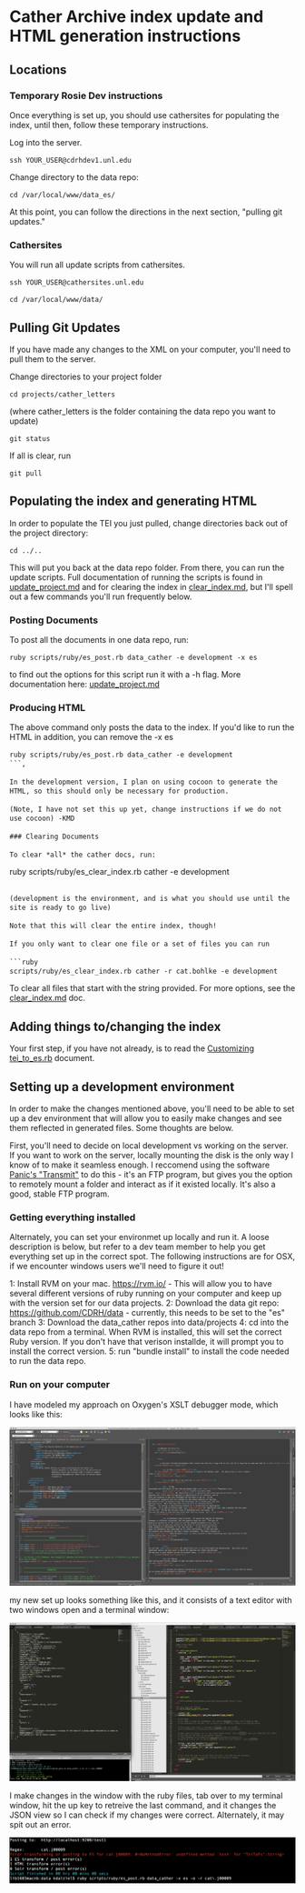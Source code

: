 # Cather Archive index update and HTML generation instructions

## Locations

### Temporary Rosie Dev instructions

Once everything is set up, you should use cathersites for populating the index, until then, follow these temporary instructions. 

Log into the server.

```
ssh YOUR_USER@cdrhdev1.unl.edu
 ```

Change directory to the data repo:

```
cd /var/local/www/data_es/
```

At this point, you can follow the directions in the next section, "pulling git updates."

### Cathersites

You will run all update scripts from cathersites. 

```
ssh YOUR_USER@cathersites.unl.edu
```
```
cd /var/local/www/data/
```

## Pulling Git Updates

If you have made any changes to the XML on your computer, you'll need to pull them to the server. 

Change directories to your project folder

```
cd projects/cather_letters
```

(where cather_letters is the folder containing the data repo you want to update)

```
git status
```

If all is clear, run

```
git pull
```

## Populating the index and generating HTML

In order to populate the TEI you just pulled, change directories back out of the project directory: 

```
cd ../..
```

This will put you back at the data repo folder. From there, you can run the update scripts. Full documentation of running the scripts is found in [update_project.md](update_project.md) and for clearing the index in [clear_index.md](clear_index.md), but I'll spell out a few commands you'll run frequently below.

### Posting Documents

To post all the documents in one data repo, run: 

```
ruby scripts/ruby/es_post.rb data_cather -e development -x es
```

to find out the options for this script run it with a -h flag. More documentation here: [update_project.md](update_project.md)

### Producing HTML

The above command only posts the data to the index. If you'd like to run the HTML in addition, you can remove the -x es

```
ruby scripts/ruby/es_post.rb data_cather -e development
```,

In the development version, I plan on using cocoon to generate the HTML, so this should only be necessary for production. 

(Note, I have not set this up yet, change instructions if we do not use cocoon) -KMD

### Clearing Documents

To clear *all* the cather docs, run: 

```
ruby scripts/ruby/es_clear_index.rb cather -e development
```

(development is the environment, and is what you should use until the site is ready to go live)

Note that this will clear the entire index, though!

If you only want to clear one file or a set of files you can run 

```ruby 
scripts/ruby/es_clear_index.rb cather -r cat.bohlke -e development
```

To clear all files that start with the string provided. For more options, see the [clear_index.md](clear_index.md) doc. 

## Adding things to/changing the index

Your first step, if you have not already, is to read the [Customizing tei_to_es.rb](tei_to_es.rb) document. 

## Setting up a development environment

In order to make the changes mentioned above, you'll need to be able to set up a dev environment that will allow you to easily make changes and see them reflected in generated files. Some thoughts are below. 

First, you'll need to decide on local development vs working on the server. If you want to work on the server, locally mounting the disk is the only way I know of to make it seamless enough. I reccomend using the software [Panic's "Transmit"](https://panic.com/transmit/) to do this - it's an FTP program, but gives you the option to remotely mount a folder and interact as if it existed locally. It's also a good, stable FTP program. 

### Getting everything installed

Alternately, you can set your environmet up locally and run it. A loose description is below, but refer to a dev team member to help you get everything set up in the correct spot. The following instructions are for OSX, if we encounter windows users we'll need to figure it out!

1: Install RVM on your mac. https://rvm.io/
    - This will allow you to have several different versions of ruby running on your computer and keep up with the version set for our data projects.
2: Download the data git repo: https://github.com/CDRH/data
    - currently, this needs to be set to the "es" branch
3: Download the data_cather repos into data/projects
4: cd into the data repo from a terminal. When RVM is installed, this will set the correct Ruby version. If you don't have that verison installde, it will prompt you to install the correct version. 
5: run "bundle install" to install the code needed to run the data repo. 

### Run on your computer

I have modeled my approach on Oxygen's XSLT debugger mode, which looks like this:

![Old Oxygen setup](images/project_cather_old_setup.png)

my new set up looks something like this, and it consists of a text editor with two windows open and a terminal window:

![Example new setup](images/project_cather_new_setup.png)

I make changes in the window with the ruby files, tab over to my terminal window, hit the up key to retreive the last command, and it changes the JSON view so I can check if my changes were correct. Alternately, it may spit out an error. 

![Error message](images/project_cather_error.png)

